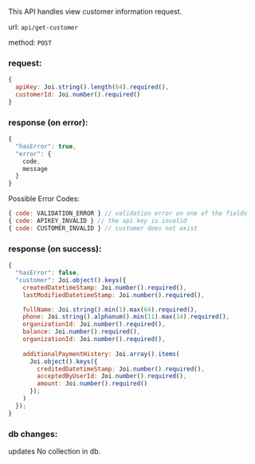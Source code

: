 This API handles view customer information request.

url: `api/get-customer`

method: `POST`

### request: 
```js
{
  apiKey: Joi.string().length(64).required(),
  customerId: Joi.number().required()
}
```

### response (on error):
```js
{
  "hasError": true,
  "error": {
    code,
    message
  }
}
```

Possible Error Codes:
```js
{ code: VALIDATION_ERROR } // validation error on one of the fields
{ code: APIKEY_INVALID } // the api key is invalid
{ code: CUSTOMER_INVALID } // customer does not exist
```

### response (on success):
```js
{
  "hasError": false,
  "customer": Joi.object().keys({
    createdDatetimeStamp: Joi.number().required(),
    lastModifiedDatetimeStamp: Joi.number().required(),

    fullName: Joi.string().min(1).max(64).required(),
    phone: Joi.string().alphanum().min(11).max(14).required(),
    organizationId: Joi.number().required(),
    balance: Joi.number().required(),
    organizationId: Joi.number().required(),
    
    additionalPaymentHistory: Joi.array().items(
      Joi.object().keys({
        creditedDatetimeStamp: Joi.number().required(),
        acceptedByUserId: Joi.number().required(),
        amount: Joi.number().required()
      });
    )
  });
}
```

### db changes:
updates No collection in db.